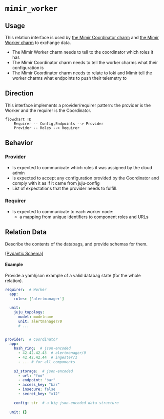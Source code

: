 # `mimir_worker`

## Usage

This relation interface is used by [the Mimir Coordinator charm](/url) and [the Mimir Worker charm](/url) to exchange data.
- The Mimir Worker charm needs to tell to the coordinator which roles it has
- The Mimir Coordinator charm needs to tell the worker charms what their configuration is
- The Mimir Coordinator charm needs to relate to loki and Mimir tell the worker charms what endpoints to push their telemetry to


## Direction

This interface implements a provider/requirer pattern: the provider is the Worker and the requirer is the Coordinator.

```mermaid
flowchart TD
    Requirer -- Config,Endpoints --> Provider
    Provider -- Roles --> Requirer
```

## Behavior
### Provider

- Is expected to communicate which roles it was assigned by the cloud admin
- Is expected to accept any configuration provided by the Coordinator and comply with it as if it came from juju-config 
- List of expectations that the provider needs to fulfill. 
    

### Requirer

- Is expected to communicate to each worker node:
  - a mapping from unique identifiers to component roles and URLs

## Relation Data

Describe the contents of the databags, and provide schemas for them.

[\[Pydantic Schema\]](./schema.py)

#### Example
Provide a yaml/json example of a valid databag state (for the whole relation).
```yaml
requirer:  # Worker
  app: 
    roles: ['alertmanager']
    
  unit:
    juju_topology: 
      model: modelname
      unit: alertmanager/0
      # ...

  
provider:  # Coordinator
  app:
    hash_ring:  # json-encoded
      - 42.42.42.43  # alertmanager/0
      - 42.42.42.44  # ingester/1
      - ... # for all components
         
    s3_storage:  # json-encoded
      - url: "foo"
      - endpoint: "bar"
      - access_key: "bar"
      - insecure: false
      - secret_key: "x12"
    
    config: str  # a big json-encoded data structure
  
  unit: {}
```
